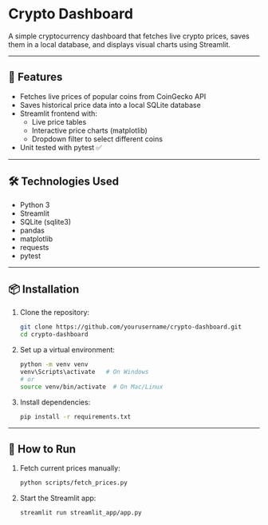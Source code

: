 # Crypto Dashboard

A simple cryptocurrency dashboard that fetches live crypto prices, saves them in a local database, and displays visual charts using Streamlit.

---

## 🚀 Features

- Fetches live prices of popular coins from CoinGecko API
- Saves historical price data into a local SQLite database
- Streamlit frontend with:
  - Live price tables
  - Interactive price charts (matplotlib)
  - Dropdown filter to select different coins
- Unit tested with pytest ✅

---

## 🛠️ Technologies Used

- Python 3
- Streamlit
- SQLite (sqlite3)
- pandas
- matplotlib
- requests
- pytest

---

## 📦 Installation

1. Clone the repository:
    ```bash
    git clone https://github.com/yourusername/crypto-dashboard.git
    cd crypto-dashboard
    ```

2. Set up a virtual environment:
    ```bash
    python -m venv venv
    venv\Scripts\activate   # On Windows
    # or
    source venv/bin/activate  # On Mac/Linux
    ```

3. Install dependencies:
    ```bash
    pip install -r requirements.txt
    ```

---

## 🚀 How to Run

1. Fetch current prices manually:
    ```bash
    python scripts/fetch_prices.py
    ```

2. Start the Streamlit app:
    ```bash
    streamlit run streamlit_app/app.py
    ```
